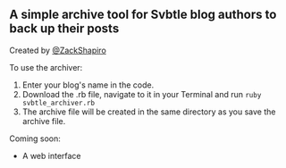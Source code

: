 ## A simple archive tool for Svbtle blog authors to back up their posts
Created by [@ZackShapiro](http://twitter.com/zackshapiro)

To use the archiver:
1. Enter your blog's name in the code.
2. Download the .rb file, navigate to it in your Terminal and run `ruby svbtle_archiver.rb`
3. The archive file will be created in the same directory as you save the archive file.

Coming soon: 
* A web interface